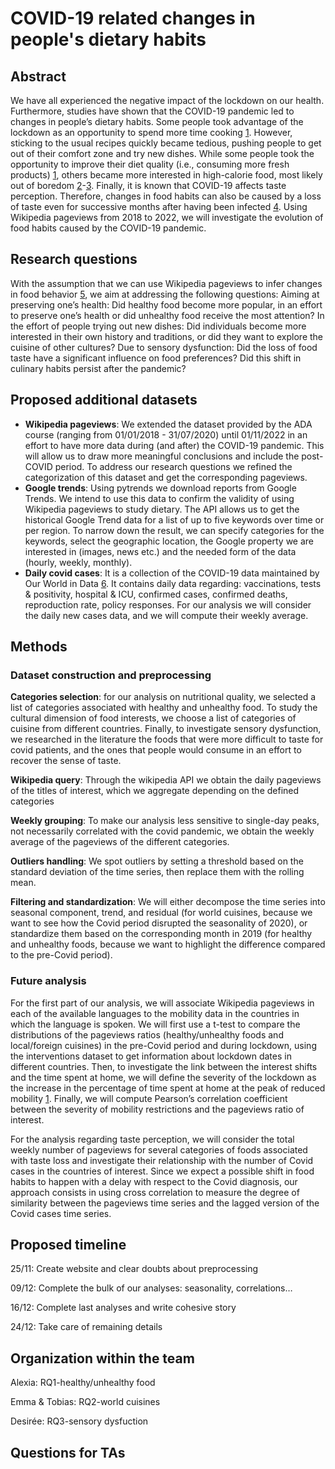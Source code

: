 # COVID-19 related changes in people's dietary habits

## Abstract

We have all experienced the negative impact of the lockdown on our health. Furthermore, studies have shown that the COVID-19 pandemic led to changes in people’s dietary habits. Some people took advantage of the lockdown as an opportunity to spend more time cooking [1](https://www.sciencedirect.com/science/article/pii/S0195666321006504). However, sticking to the usual recipes quickly became tedious, pushing people to get out of their comfort zone and try new dishes. While some people took the opportunity to improve their diet quality (i.e., consuming more fresh products) [1](https://www.sciencedirect.com/science/article/pii/S0195666321006504), others became more interested in high-calorie food, most likely out of boredom [2](https://www.nature.com/articles/s41467-022-28498-z)-[3](https://link.springer.com/article/10.1007/s13679-021-00466-6). Finally, it is known that COVID-19 affects taste perception. Therefore, changes in food habits can also be caused by a loss of taste even for successive months after having been infected [4](https://www.swft.nhs.uk/application/files/7215/8876/5922/Loss_of_taste_COVID.pdf). Using Wikipedia pageviews from 2018 to 2022, we will investigate the evolution of food habits caused by the COVID-19 pandemic.

## Research questions

With the assumption that we can use Wikipedia pageviews to infer changes in food behavior [5](https://www.mdpi.com/2072-6643/13/11/3683/htm), we aim at addressing the following questions: Aiming at preserving one’s health: Did healthy food become more popular, in an effort to preserve one’s health or did unhealthy food receive the most attention? In the effort of people trying out new dishes: Did individuals become more interested in their own history and traditions, or did they want to explore the cuisine of other cultures? Due to sensory dysfunction: Did the loss of food taste have a significant influence on food preferences? Did this shift in culinary habits persist after the pandemic?

## Proposed additional datasets

- **Wikipedia pageviews**: We extended the dataset provided by the ADA course (ranging from 01/01/2018 - 31/07/2020) until 01/11/2022 in an effort to have more data during (and after) the COVID-19 pandemic. This will allow us to draw more meaningful conclusions and include the post-COVID period. To address our research questions we refined the categorization of this dataset and get the corresponding pageviews.
- **Google trends**: Using pytrends we download reports from Google Trends. We intend to use this data to confirm the validity of using Wikipedia pageviews to study dietary. The API allows us to get the historical Google Trend data for a list of up to five keywords over time or per region. To narrow down the result, we can specify categories for the keywords, select the geographic location, the Google property we are interested in (images, news etc.) and the needed form of the data (hourly, weekly, monthly).
- **Daily covid cases**: It is a collection of the COVID-19 data maintained by Our World in Data [6](https://github.com/owid/covid-19-data/tree/master/public/data). It contains daily data regarding: vaccinations, tests & positivity, hospital & ICU, confirmed cases, confirmed deaths, reproduction rate, policy responses. For our analysis we will consider the daily new cases data, and we will compute their weekly average.

## Methods

### Dataset construction and preprocessing

**Categories selection**: for our analysis on nutritional quality, we selected a list of categories associated with healthy and unhealthy food. To study the cultural dimension of food interests, we choose a list of categories of cuisine from different countries. Finally, to investigate sensory dysfunction, we researched in the literature the foods that were more difficult to taste for covid patients, and the ones that people would consume in an effort to recover the sense of taste.

**Wikipedia query**: Through the wikipedia API we obtain the daily pageviews of the titles of interest, which we aggregate depending on the defined categories 

**Weekly grouping**: To make our analysis less sensitive to single-day peaks, not necessarily correlated with the covid pandemic, we obtain the weekly average of the pageviews of the different categories. 

**Outliers handling**: We spot outliers by setting a threshold based on the standard deviation of the time series, then replace them with the rolling mean.

**Filtering and standardization**: We will either decompose the time series into seasonal component, trend, and residual (for world cuisines, because we want to see how the Covid period disrupted the seasonality of 2020), or standardize them based on the corresponding month in 2019 (for healthy and unhealthy foods, because we want to highlight the difference compared to the pre-Covid period).

### Future analysis

For the first part of our analysis, we will associate Wikipedia pageviews in each of the available languages to the mobility data in the countries in which the language is spoken. We will first use a t-test to compare the distributions of the pageviews ratios (healthy/unhealthy foods and local/foreign cuisines) in the pre-Covid period and during lockdown, using the interventions dataset to get information about lockdown dates in different countries. Then, to investigate the link between the interest shifts and the time spent at home, we will define the severity of the lockdown as the increase in the percentage of time spent at home at the peak of reduced mobility [1](https://www.nature.com/articles/s41467-022-28498-z). Finally, we will compute Pearson’s correlation coefficient between the severity of mobility restrictions and the pageviews ratio of interest.

For the analysis regarding taste perception, we will consider the total weekly number of pageviews for several categories of foods associated with taste loss and investigate their relationship with the number of Covid cases in the countries of interest. Since we expect a possible shift in food habits to happen with a delay with respect to the Covid diagnosis, our approach consists in using cross correlation to measure the degree of similarity between the pageviews time series and the lagged version of the Covid cases time series.

## Proposed timeline

25/11: Create website and clear doubts about preprocessing

09/12: Complete the bulk of our analyses: seasonality, correlations…

16/12: Complete last analyses and write cohesive story

24/12: Take care of remaining details

## Organization within the team

Alexia: RQ1-healthy/unhealthy food

Emma & Tobias: RQ2-world cuisines

Desirée: RQ3-sensory dysfuction


## Questions for TAs


